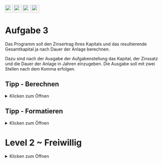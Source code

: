 <a href="https://github.com/hshf1/VorlesungC/discussions"><img src="https://img.shields.io/badge/Allgemein-Q%26A-informational?logo=github" height="25"/></a>
<a href="https://github.com/hshf1/VorlesungC/discussions/categories/02_übungsaufgaben"><img src="https://img.shields.io/badge/Übungsaufgaben-Q%26A-informational?logo=c" height="25"/></a>
<a href="https://github.com/hshf1/VorlesungC/discussions/8"><img src="https://img.shields.io/badge/Aufgabe_bewerten-red?logo=c" height="25"/></a>
<a href="https://moodle.hs-hannover.de/course/view.php?id=20976"><img src="https://img.shields.io/badge/Quizfragen-orange?logo=c" height="25"/></a>

# Aufgabe 3

Das Programm soll den Zinsertrag Ihres Kapitals und das resultierende Gesamtkapital ja nach Dauer der Anlage berechnen.

Dazu sind nach der Ausgabe der Aufgabenstellung das Kapital, der Zinssatz und die Dauer der Anlage in Jahren einzugeben.
Die Ausgabe soll mit zwei Stellen nach dem Komma erfolgen.


## Tipp - Berechnen
<details>
<summary>Klicken zum Öffnen</summary>
Das Kapital lässt sich am einfachsten mit einer Potenzfunktion berechnen. Diese befindet sich in der ```math.h``` Bibliothek.
  Mit der Funktion '''pow(a,b)''' wird der Wert für a^b berechnet.
  
  Eine weitere Möglichkeit wäre die Programmierung einer Schleife, die Ihnen jährlich das neue Kapital mit dem Zinssatz ausrechnet.
</details>

## Tipp - Formatieren
<details>
  <summary>Klicken zum Öffnen</summary>
  Zum Formatieren von Kommazahlen existiert ein Tipp in Aufgabe 2:
  
  https://github.com/hshf1/cprog/blob/main/Aufgabe_02.md
  </details>

# Level 2 ~ Freiwillig
<details>
<summary>Klicken zum Öffnen</summary>
  
Erweitern Sie das Programm so, dass immer nach 2 Jahren der Zinssatz sich um 1% verringert. (Jedoch nicht unter 0 fällt)


</details>
